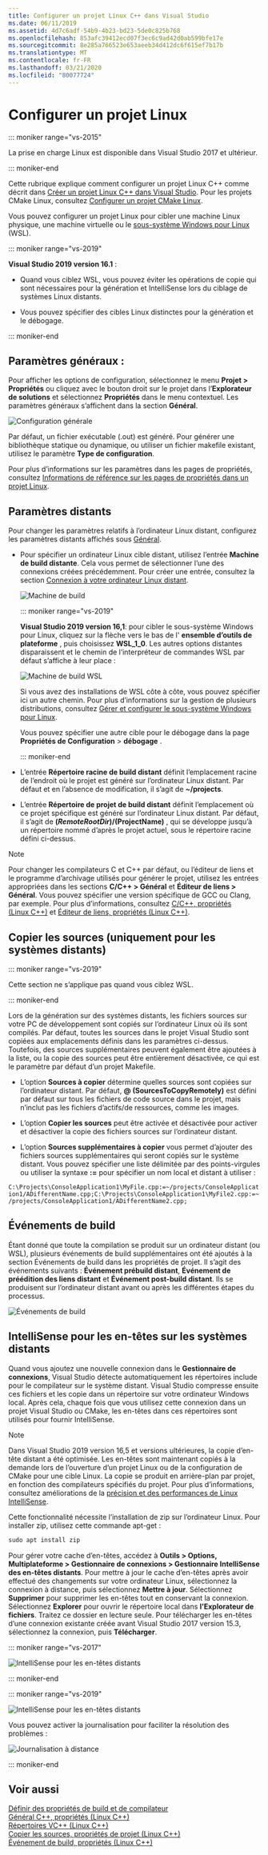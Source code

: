 ```yaml
---
title: Configurer un projet Linux C++ dans Visual Studio
ms.date: 06/11/2019
ms.assetid: 4d7c6adf-54b9-4b23-bd23-5de0c825b768
ms.openlocfilehash: 853afc39412ecd07f3ec6c9ad42d0ab599bfe17e
ms.sourcegitcommit: 8e285a766523e653aeeb34d412dc6f615ef7b17b
ms.translationtype: MT
ms.contentlocale: fr-FR
ms.lasthandoff: 03/21/2020
ms.locfileid: "80077724"
---
```

# <a name="configure-a-linux-project"></a>Configurer un projet Linux

::: moniker range="vs-2015"

La prise en charge Linux est disponible dans Visual Studio 2017 et ultérieur.

::: moniker-end

Cette rubrique explique comment configurer un projet Linux C++ comme décrit dans [Créer un projet Linux C++ dans Visual Studio](create-a-new-linux-project.md). Pour les projets CMake Linux, consultez [Configurer un projet CMake Linux](cmake-linux-project.md).

Vous pouvez configurer un projet Linux pour cibler une machine Linux physique, une machine virtuelle ou le [sous-système Windows pour Linux](/windows/wsl/about) (WSL).

::: moniker range="vs-2019"

**Visual Studio 2019 version 16.1** :

- Quand vous ciblez WSL, vous pouvez éviter les opérations de copie qui sont nécessaires pour la génération et IntelliSense lors du ciblage de systèmes Linux distants.

- Vous pouvez spécifier des cibles Linux distinctes pour la génération et le débogage.

::: moniker-end

## <a name="general-settings"></a>Paramètres généraux :

Pour afficher les options de configuration, sélectionnez le menu **Projet > Propriétés** ou cliquez avec le bouton droit sur le projet dans l’**Explorateur de solutions** et sélectionnez **Propriétés** dans le menu contextuel. Les paramètres généraux s’affichent dans la section **Général**.

![Configuration générale](media/settings_general.png)

Par défaut, un fichier exécutable (.out) est généré. Pour générer une bibliothèque statique ou dynamique, ou utiliser un fichier makefile existant, utilisez le paramètre **Type de configuration**.

Pour plus d’informations sur les paramètres dans les pages de propriétés, consultez [Informations de référence sur les pages de propriétés dans un projet Linux](prop-pages-linux.md).

## <a name="remote-settings"></a>Paramètres distants

Pour changer les paramètres relatifs à l’ordinateur Linux distant, configurez les paramètres distants affichés sous [Général](prop-pages/general-linux.md).

- Pour spécifier un ordinateur Linux cible distant, utilisez l’entrée **Machine de build distante**. Cela vous permet de sélectionner l’une des connexions créées précédemment. Pour créer une entrée, consultez la section [Connexion à votre ordinateur Linux distant](connect-to-your-remote-linux-computer.md).

   ![Machine de build](media/remote-build-machine-vs2019.png)

   ::: moniker range="vs-2019"

   **Visual Studio 2019 version 16,1**: pour cibler le sous-système Windows pour Linux, cliquez sur la flèche vers le bas de l' **ensemble d’outils de plateforme** , puis choisissez **WSL_1_0**. Les autres options distantes disparaissent et le chemin de l’interpréteur de commandes WSL par défaut s’affiche à leur place :

   ![Machine de build WSL](media/wsl-remote-vs2019.png)

   Si vous avez des installations de WSL côte à côte, vous pouvez spécifier ici un autre chemin. Pour plus d’informations sur la gestion de plusieurs distributions, consultez [Gérer et configurer le sous-système Windows pour Linux](/windows/wsl/wsl-config#set-a-default-distribution).

   Vous pouvez spécifier une autre cible pour le débogage dans la page **Propriétés de Configuration** > **débogage** .

   ::: moniker-end

- L’entrée **Répertoire racine de build distant** définit l’emplacement racine de l’endroit où le projet est généré sur l’ordinateur Linux distant. Par défaut et en l’absence de modification, il s’agit de **~/projects**.

- L’entrée **Répertoire de projet de build distant** définit l’emplacement où ce projet spécifique est généré sur l’ordinateur Linux distant. Par défaut, il s’agit de **$(RemoteRootDir)/$(ProjectName)** , qui se développe jusqu’à un répertoire nommé d’après le projet actuel, sous le répertoire racine défini ci-dessus.

> [!NOTE]
> Pour changer les compilateurs C et C++ par défaut, ou l’éditeur de liens et le programme d’archivage utilisés pour générer le projet, utilisez les entrées appropriées dans les sections **C/C++ > Général** et **Éditeur de liens > Général**. Vous pouvez spécifier une version spécifique de GCC ou Clang, par exemple. Pour plus d’informations, consultez [C/C++, propriétés (Linux C++)](prop-pages/c-cpp-linux.md) et [Éditeur de liens, propriétés (Linux C++)](prop-pages/linker-linux.md).

## <a name="copy-sources-remote-systems-only"></a>Copier les sources (uniquement pour les systèmes distants)

::: moniker range="vs-2019"

Cette section ne s’applique pas quand vous ciblez WSL.

::: moniker-end

Lors de la génération sur des systèmes distants, les fichiers sources sur votre PC de développement sont copiés sur l’ordinateur Linux où ils sont compilés. Par défaut, toutes les sources dans le projet Visual Studio sont copiées aux emplacements définis dans les paramètres ci-dessus. Toutefois, des sources supplémentaires peuvent également être ajoutées à la liste, ou la copie des sources peut être entièrement désactivée, ce qui est le paramètre par défaut d’un projet Makefile.

- L’option **Sources à copier** détermine quelles sources sont copiées sur l’ordinateur distant. Par défaut, **\@ (SourcesToCopyRemotely)** est défini par défaut sur tous les fichiers de code source dans le projet, mais n’inclut pas les fichiers d’actifs/de ressources, comme les images.

- L’option **Copier les sources** peut être activée et désactivée pour activer et désactiver la copie des fichiers sources sur l’ordinateur distant.

- L’option **Sources supplémentaires à copier** vous permet d’ajouter des fichiers sources supplémentaires qui seront copiés sur le système distant. Vous pouvez spécifier une liste délimitée par des points-virgules ou utiliser la syntaxe **:=** pour spécifier un nom local et distant à utiliser :

`C:\Projects\ConsoleApplication1\MyFile.cpp:=~/projects/ConsoleApplication1/ADifferentName.cpp;C:\Projects\ConsoleApplication1\MyFile2.cpp:=~/projects/ConsoleApplication1/ADifferentName2.cpp;`

## <a name="build-events"></a>Événements de build

Étant donné que toute la compilation se produit sur un ordinateur distant (ou WSL), plusieurs événements de build supplémentaires ont été ajoutés à la section Événements de build dans les propriétés de projet. Il s’agit des événements suivants : **Événement prébuild distant**, **Événement de préédition des liens distant** et **Événement post-build distant**. Ils se produisent sur l’ordinateur distant avant ou après les différentes étapes du processus.

![Événements de build](media/settings_buildevents.png)

## <a name="intellisense-for-headers-on-remote-systems"></a><a name="remote_intellisense"></a> IntelliSense pour les en-têtes sur les systèmes distants

Quand vous ajoutez une nouvelle connexion dans le **Gestionnaire de connexions**, Visual Studio détecte automatiquement les répertoires include pour le compilateur sur le système distant. Visual Studio compresse ensuite ces fichiers et les copie dans un répertoire sur votre ordinateur Windows local. Après cela, chaque fois que vous utilisez cette connexion dans un projet Visual Studio ou CMake, les en-têtes dans ces répertoires sont utilisés pour fournir IntelliSense.

> [!NOTE]
> Dans Visual Studio 2019 version 16,5 et versions ultérieures, la copie d’en-tête distant a été optimisée. Les en-têtes sont maintenant copiés à la demande lors de l’ouverture d’un projet Linux ou de la configuration de CMake pour une cible Linux. La copie se produit en arrière-plan par projet, en fonction des compilateurs spécifiés du projet. Pour plus d’informations, consultez améliorations de la [précision et des performances de Linux IntelliSense](https://devblogs.microsoft.com/cppblog/improvements-to-accuracy-and-performance-of-linux-intellisense/).

Cette fonctionnalité nécessite l’installation de zip sur l’ordinateur Linux. Pour installer zip, utilisez cette commande apt-get :

```cmd
sudo apt install zip
```

Pour gérer votre cache d’en-têtes, accédez à **Outils > Options, Multiplateforme > Gestionnaire de connexions > Gestionnaire IntelliSense des en-têtes distants**. Pour mettre à jour le cache d’en-têtes après avoir effectué des changements sur votre ordinateur Linux, sélectionnez la connexion à distance, puis sélectionnez **Mettre à jour**. Sélectionnez **Supprimer** pour supprimer les en-têtes tout en conservant la connexion. Sélectionnez **Explorer** pour ouvrir le répertoire local dans **l’Explorateur de fichiers**. Traitez ce dossier en lecture seule. Pour télécharger les en-têtes d’une connexion existante créée avant Visual Studio 2017 version 15.3, sélectionnez la connexion, puis **Télécharger**.

::: moniker range="vs-2017"

![IntelliSense pour les en-têtes distants](media/remote-header-intellisense.png)

::: moniker-end

::: moniker range="vs-2019"

![IntelliSense pour les en-têtes distants](media/connection-manager-vs2019.png)

Vous pouvez activer la journalisation pour faciliter la résolution des problèmes :

![Journalisation à distance](media/remote-logging-vs2019.png)

::: moniker-end

## <a name="see-also"></a>Voir aussi

[Définir des propriétés de build et de compilateur](../build/working-with-project-properties.md)<br/>
[Général C++, propriétés (Linux C++)](../linux/prop-pages/general-linux.md)<br/>
[Répertoires VC++ (Linux C++)](../linux/prop-pages/directories-linux.md)<br/>
[Copier les sources, propriétés de projet (Linux C++)](../linux/prop-pages/copy-sources-project.md)<br/>
[Événement de build, propriétés (Linux C++)](../linux/prop-pages/build-events-linux.md)
